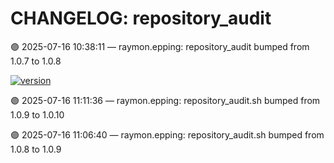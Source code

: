 # CHANGELOG: repository_audit

🟣 2025-07-16 10:38:11 — raymon.epping: repository_audit bumped from 1.0.7 to 1.0.8

[![version](https://img.shields.io/badge/version-1.0.10-red)](https://github.com/raymonepping)

🟣 2025-07-16 11:11:36 — raymon.epping: repository_audit.sh bumped from 1.0.9 to 1.0.10

🟣 2025-07-16 11:06:40 — raymon.epping: repository_audit.sh bumped from 1.0.8 to 1.0.9

